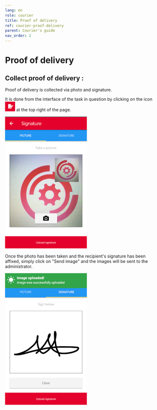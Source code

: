 ```yaml
---
lang: en
role: courier
title: Proof of delivery
ref: courier-proof-delivery
parent: Courier's guide
nav_order: 2
---
```


# Proof of delivery

## Collect proof of delivery :

Proof of delivery is collected via photo and signature.

It is done from the interface of the task in question by clicking on the icon ![Access to proof of delivery](/assets/images/proof_icon.png) at the top right of the page.

![Photo proof of delivery](/assets/images/photo_proof_en.png)

Once the photo has been taken and the recipient's signature has been affixed, simply click on "Send image" and the images will be sent to the administrator.

![Delivery signature](/assets/images/send_signature_en.png)
